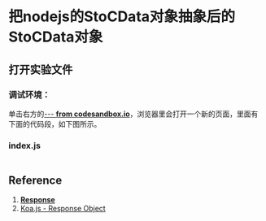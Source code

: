 # 把nodejs的StoCData对象抽象后的StoCData对象

## 打开实验文件

### 调试环境：
单击右方的[--- **from codesandbox.io**]()，浏览器里会打开一个新的页面，里面有下面的代码段，如下图所示。

### index.js
```javascript

```

## Reference

1. [**Response**](https://koajs.com/#response)
2. [Koa.js - Response Object](https://www.tutorialspoint.com/koajs/koajs_response_object.htm)



